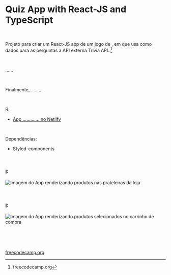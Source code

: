 # Quiz App with  React-JS and TypeScript


<br />

Projeto para criar um React-JS app de um jogo de , em que usa como dados para as perguntas a API externa Trivia API.:[^1]

<br />

......

<br />

Finalmente, ........ 

<br />

R:

- [App ............. no Netlify]()

<br />

Dependências:

- Styled-components


<br />


### I:

![Imagem do App renderizando produtos nas prateleiras da loja](/public/images/)


<br />


### I:

![Imagem do App renderizando produtos selecionados no carrinho de compra](/public/images/)



<br />

<br />
<br />

[freecodecamp.org](https://www.freecodecamp.org/)

[^1]:freecodecamp.org 
